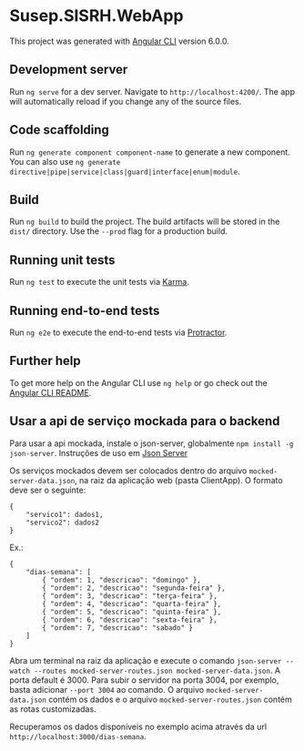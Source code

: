 # Susep.SISRH.WebApp

This project was generated with [Angular CLI](https://github.com/angular/angular-cli) version 6.0.0.

## Development server

Run `ng serve` for a dev server. Navigate to `http://localhost:4200/`. The app will automatically reload if you change any of the source files.

## Code scaffolding

Run `ng generate component component-name` to generate a new component. You can also use `ng generate directive|pipe|service|class|guard|interface|enum|module`.

## Build

Run `ng build` to build the project. The build artifacts will be stored in the `dist/` directory. Use the `--prod` flag for a production build.

## Running unit tests

Run `ng test` to execute the unit tests via [Karma](https://karma-runner.github.io).

## Running end-to-end tests

Run `ng e2e` to execute the end-to-end tests via [Protractor](http://www.protractortest.org/).

## Further help

To get more help on the Angular CLI use `ng help` or go check out the [Angular CLI README](https://github.com/angular/angular-cli/blob/master/README.md).

## Usar a api de serviço mockada para o backend

Para usar a api mockada, instale o json-server, globalmente `npm install -g json-server`. Instruções de uso em [Json Server](https://www.npmjs.com/package/json-server)

Os serviços mockados devem ser colocados dentro do arquivo `mocked-server-data.json`, na raiz da aplicação web (pasta ClientApp). O formato deve ser o seguinte: 

```
{
    "servico1": dados1,
    "servico2": dados2
}
```

Ex.:

```
{
    "dias-semana": [
        { "ordem": 1, "descricao": "domingo" },
        { "ordem": 2, "descricao": "segunda-feira" },
        { "ordem": 3, "descricao": "terça-feira" },
        { "ordem": 4, "descricao": "quarta-feira" },
        { "ordem": 5, "descricao": "quinta-feira" },
        { "ordem": 6, "descricao": "sexta-feira" },
        { "ordem": 7, "descricao": "sabado" }
    ]
}
```

Abra um terminal na raiz da aplicação e execute o comando `json-server --watch --routes mocked-server-routes.json mocked-server-data.json`. A porta default é 3000. Para subir o servidor na porta 3004, por exemplo, basta adicionar `--port 3004` ao comando. O arquivo `mocked-server-data.json` contém os dados e o arquivo `mocked-server-routes.json` contém as rotas customizadas.

Recuperamos os dados disponíveis no exemplo acima através da url `http://localhost:3000/dias-semana`.


